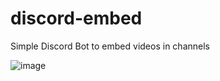 # discord-embed
 Simple Discord Bot to embed videos in channels

![image](https://github.com/user-attachments/assets/4aa6ea60-bb5b-4d27-9c4c-e1b5e0131a79)
